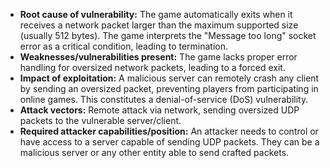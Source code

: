 - **Root cause of vulnerability:** The game automatically exits when it receives a network packet larger than the maximum supported size (usually 512 bytes). The game interprets the "Message too long" socket error as a critical condition, leading to termination.
- **Weaknesses/vulnerabilities present:** The game lacks proper error handling for oversized network packets, leading to a forced exit.
- **Impact of exploitation:** A malicious server can remotely crash any client by sending an oversized packet, preventing players from participating in online games. This constitutes a denial-of-service (DoS) vulnerability.
- **Attack vectors:** Remote attack via network, sending oversized UDP packets to the vulnerable server/client.
- **Required attacker capabilities/position:** An attacker needs to control or have access to a server capable of sending UDP packets. They can be a malicious server or any other entity able to send crafted packets.